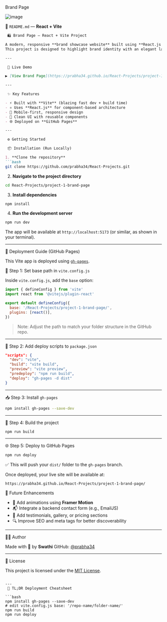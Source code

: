 
Brand Page

![image](https://github.com/user-attachments/assets/6bffd434-d09b-439a-b09c-db53e27e8968)




 📄 `README.md` — **React + Vite**

````markdown
 🛍️ Brand Page – React + Vite Project

A modern, responsive **brand showcase website** built using **React.js with Vite**.  
This project is designed to highlight brand identity with an elegant layout, smooth UX, and optimized performance — ideal for landing pages, digital products, or creative portfolios.

---

 🔗 Live Demo

▶️ [View Brand Page](https://prabha34.github.io/React-Projects/project-1-brand-page)

---

 ✨ Key Features

- ⚡ Built with **Vite** (blazing fast dev + build time)
- ⚛️ Uses **React.js** for component-based architecture
- 📱 Mobile-first, responsive design
- 🎨 Clean UI with reusable components
- 🌐 Deployed on **GitHub Pages**

---

 ⚙️ Getting Started

 📦 Installation (Run Locally)

1. **Clone the repository**
```bash
git clone https://github.com/prabha34/React-Projects.git
````

2. **Navigate to the project directory**

```bash
cd React-Projects/project-1-brand-page
```

3. **Install dependencies**

```bash
npm install
```

4. **Run the development server**

```bash
npm run dev
```

The app will be available at `http://localhost:5173` (or similar, as shown in your terminal).

---

 🚀 Deployment Guide (GitHub Pages)

This Vite app is deployed using [`gh-pages`](https://www.npmjs.com/package/gh-pages).

 🔧 Step 1: Set base path in `vite.config.js`

Inside `vite.config.js`, add the `base` option:

```js
import { defineConfig } from 'vite'
import react from '@vitejs/plugin-react'

export default defineConfig({
  base: '/React-Projects/project-1-brand-page/',
  plugins: [react()],
})
```

> Note: Adjust the path to match your folder structure in the GitHub repo.

---

 📜 Step 2: Add deploy scripts to `package.json`

```json
"scripts": {
  "dev": "vite",
  "build": "vite build",
  "preview": "vite preview",
  "predeploy": "npm run build",
  "deploy": "gh-pages -d dist"
}
```

---

 📥 Step 3: Install `gh-pages`

```bash
npm install gh-pages --save-dev
```

---

 🧱 Step 4: Build the project

```bash
npm run build
```

---

 🌐 Step 5: Deploy to GitHub Pages

```bash
npm run deploy
```

✅ This will push your `dist/` folder to the `gh-pages` branch.

Once deployed, your live site will be available at:

```
https://prabha34.github.io/React-Projects/project-1-brand-page/
```

 📌 Future Enhancements

* 🔄 Add animations using **Framer Motion**
* 📬 Integrate a backend contact form (e.g., EmailJS)
* 🧾 Add testimonials, gallery, or pricing sections
* 🔍 Improve SEO and meta tags for better discoverability

---

 🙋‍♀️ Author

Made with 💖 by **Swathi**
GitHub: [@prabha34](https://github.com/prabha34)

---

 📄 License

This project is licensed under the [MIT License](LICENSE).

````

---
 🧠 TL;DR Deployment Cheatsheet

```bash
npm install gh-pages --save-dev
# edit vite.config.js base: '/repo-name/folder-name/'
npm run build
npm run deploy
````


